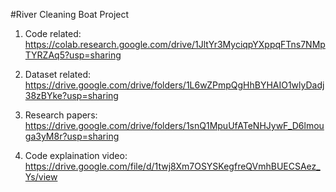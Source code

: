 #River Cleaning Boat Project
1) Code related:
 https://colab.research.google.com/drive/1JltYr3MyciqpYXppqFTns7NMpTYRZAq5?usp=sharing

2) Dataset related:
https://drive.google.com/drive/folders/1L6wZPmpQgHhBYHAIO1wlyDadj38zBYke?usp=sharing

3) Research papers:
https://drive.google.com/drive/folders/1snQ1MpuUfATeNHJywF_D6lmouga3yM8r?usp=sharing

4) Code explaination video:
https://drive.google.com/file/d/1twj8Xm7OSYSKegfreQVmhBUECSAez_Ys/view
